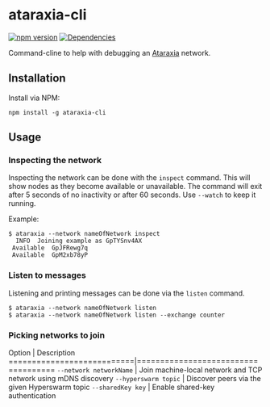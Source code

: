 # ataraxia-cli

[![npm version](https://badge.fury.io/js/ataraxia-cli.svg)](https://badge.fury.io/js/ataraxia-cli)
[![Dependencies](https://david-dm.org/aholstenson/ataraxia/status.svg?path=packages/cli)](https://david-dm.org/aholstenson/ataraxia?path=packages/cli)

Command-cline to help with debugging an [Ataraxia](https://github.com/aholstenson/ataraxia)
network.

## Installation

Install via NPM:

```
npm install -g ataraxia-cli
```

## Usage

### Inspecting the network

Inspecting the network can be done with the `inspect` command. This will
show nodes as they become available or unavailable. The command will exit
after 5 seconds of no inactivity or after 60 seconds. Use `--watch` to keep
it running.

Example:

```
$ ataraxia --network nameOfNetwork inspect
  INFO  Joining example as GpTYSnv4AX
 Available  GpJFRewg7q
 Available  GpM2xb78yP
```

### Listen to messages

Listening and printing messages can be done via the `listen` command.

```
$ ataraxia --network nameOfNetwork listen
$ ataraxia --network nameOfNetwork listen --exchange counter
```

### Picking networks to join

Option                     | Description
===========================|====================================
`--network networkName`    | Join machine-local network and TCP network using mDNS discovery
`--hyperswarm topic`       | Discover peers via the given Hyperswarm topic
`--sharedKey key`          | Enable shared-key authentication
